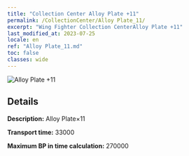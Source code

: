 ```yaml
---
title: "Collection Center Alloy Plate +11"
permalink: /CollectionCenter/Alloy Plate_11/
excerpt: "Wing Fighter Collection CenterAlloy Plate +11"
last_modified_at: 2023-07-25
locale: en
ref: "Alloy Plate_11.md"
toc: false
classes: wide
---
```



![Alloy Plate +11](/images/cc/CC_Alloy_Plate_6.png)

## Details

  **Description:** Alloy Plate×11

  **Transport time:** 33000

  **Maximum BP in time calculation:** 270000

